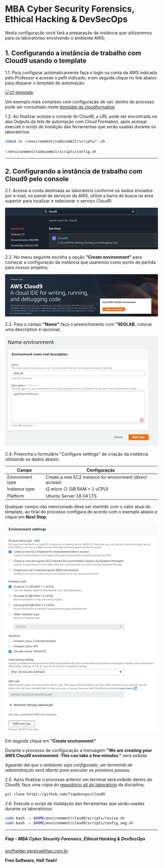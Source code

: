 # MBA Cyber Security Forensics, Ethical Hacking & DevSecOps

Nesta configuração você fará a preparação da instância que utilizaremos para os laboratórios envolvendo o ambiente AWS;

## 1. Configurando a instância de trabalho com Cloud9 usando o template

1.1. Para configurar automaticamente faça o login na conta da AWS indicada pelo Professor e acesse o pefil indicado, e em seguida clique no link abaixo para disparar o template de automação:

[![cf-template](https://s3.amazonaws.com/cloudformation-examples/cloudformation-launch-stack.png)](https://console.aws.amazon.com/cloudformation/home?region=us-east-1#/stacks/new?stackName=sandbox-sec-&templateURL=https://s3.us-east-2.amazonaws.com/cf-templates-fiaplabs-automation/cloud9-ide-with-ec2-small-instance.template.yaml)

Um exemplo mais complexo com configuração de vpc dentro do processo pode ser consultado neste [template de cloudformation](https://aws-quickstart.s3.amazonaws.com/quickstart-cloud9-ide/doc/aws-cloud9-cloud-based-ide.pdf)

1.2. Ao finalizar acesse o console do Cloud9, a URL pode ser encontrada na aba Outputs da tela de automação com Cloud Formation, após acessar execute o script de instalção das ferramentas que serão usadas durante os laboratórios:

```sh
chmod +x ~/environment/codecommit/scripts/*.sh

~/environment/codecommit/scripts/config.sh
```

---

## 2. Configurando a instância de trabalho com Cloud9 pelo console

2.1. Acesse a conta destinada ao laboratório conforme os dados enviados por e-mail, no painel de serviços da AWS, utilize a barra de busca na área superior para localizar e selecionar o serviço Cloud9:

![CLOUD9_00](images/CLOUD9_00.PNG)

2.2. No menu seguinte escolha a opção **"Create environment"** para começar a configuração da instância que usaremos como ponto de partida para nossos projetos;

![CLOUD9_01](images/CLOUD9_01.PNG)

2.3. Para o campo **"Name"** faça o preenchimento com **"SEGLAB**, colocar uma description é opcional;

![CLOUD9_02](images/CLOUD9_02.PNG)

2.4. Preencha o formulário "Configure settings" de criação da instância utilizando os dados abaixo:

| Campo            | Configuração                                                |
|------------------|-------------------------------------------------------------|
| Environment type | Create a new EC2 instance for environment (direct access)   |
| Instance type    | t2.micro (1 GiB RAM + 1 vCPU)  |
| Platform         | Ubuntu Server 18.04 LTS        |

Qualquer campo não mencionado deve ser mantido com o valor atual do template, ao final do processo configura de acordo com o exemplo abaixo e clique em **Next Step**;

![CLOUD9_03](images/CLOUD9_03.PNG)

Em seguida clique em **"Create environment"**

Durante o processo de configuração a mensagem **"We are creating your AWS Cloud9 environment. This can take a few minutes."** será exibida

*Aguarde até que o ambiente seja configurado, um termninal de administração será aberto para executar os próximos passos;*

2.5. Após finalizar o processo anterior um terminal será exibido dentro do Cloud9, faça uma cópia do [repositório git do laboratório](https://github.com/fiapsecdevops/mba_devsecops) da disciplina;

```sh
git clone https://github.com/fiapdevops/cloud9
```

2.6. Execute o script de instalação das ferramentas que serão usadas durante os laboratórios:

```sh
sudo bash -x $HOME/environment/cloud9/scripts/resize.sh
sudo bash -x $HOME/environment/cloud9/scripts/config_seg.sh
```

---

##### Fiap - MBA Cyber Security Forensics, Ethical Hacking & DevSecOps
profhelder.pereira@fiap.com.br

**Free Software, Hell Yeah!**

